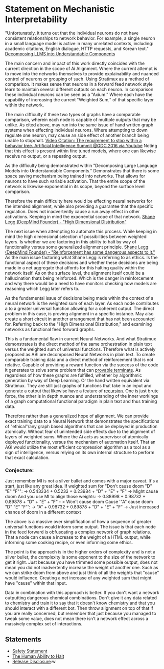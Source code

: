 # Statement on Mechanistic Interpretability
"Unfortunately, it turns out that the individual neurons do not have consistent relationships to network behavior. For example, a single neuron in a small language model is active in many unrelated contexts, including: academic citations, English dialogue, HTTP requests, and Korean text." [Decomposing LLMS into Understandable Components](https://www.anthropic.com/index/decomposing-language-models-into-understandable-components)

The main concern and impact of this work directly coincides with the current direction in the scope of Ai Alignment. Where the current attempt is to move into the networks themselves to provide explainability and nuanced control of neurons or grouping of such. Using Stratimux as a method of comparison. It makes sense that neurons in a forward feed network style learn to maintain several different outputs on each neuron. In comparison these individual neurons can be seen as a "Axium." Where each have the capability of increasing the current "Weighted Sum," of that specific layer within the network.

The main difficulty if these two types of graphs have a comparable comparison, wherein each node is capable of multiple outputs that may be unlike. As cited above, may run into the same issue of hand written graph systems when effecting individual neurons. Where attempting to down regulate one neuron, may cause an side effect of another branch being unable to stop/halt. [Video Citation: The requirement to stop within a behavior tree. Artificial Intelligence Summit @GDC 2016 via Youtube](https://youtube.com/clip/UgkxtZlIbvaMv0OUCJ5kJFiaUCjmEQCBD0C6?si=tkrAkvbpqByq096U) Noting that this effect is present within fine tuned models, where one can likewise receive no output, or a repeating output.

As the difficulty being demonstrated within "Decomposing Large Language Models into Understandable Components." Demonstrates that there is some space saving mechanism being trained into networks. That allows for neurons to have such variable activation. That the entire scope of the network is likewise exponential in its scope, beyond the surface level comparison.

Therefore the main difficulty here would be effecting neural networks for the intended alignment, while also providing a guarantee that the specific regulation. Does not inadvertently cause a run away effect in other activations. Keeping in mind the exponential scope of that network.
[Shane Legg (DeepMind Founder) - "High Dimensional Distribution"](https://youtube.com/clip/UgkxdUzTJNLBNf3o3hdQFq4Vs3jdQqXSDsuS?si=rckF9heUS4fVQfFV)

The next issue when attempting to automate this process. While keeping in mind the high dimensional selection of possibilities between weighted layers. Is whether we are factoring in this ability to halt by way of functionality versus some generalized alignment principle.
[Shane Legg (DeepMind Founder) - "Reinforcement has some dangerous aspects to it."](https://youtube.com/clip/Ugkx94rHRlwdiUdzphZTM0ZYRK_pmQUKstk3?si=Y6qohoaqNbacdf8h) As the main issue factoring what Shane Legg is referring to as ethics. Is the functional aspect of these decisions and whether these decisions are being made in a net aggregate that affords for this halting quality within the network itself. As on the surface level, the alignment itself could be a hallucination thats being reinforced. Which is the danger in reinforcement and why there would be a need to have monitors checking how models are reasoning which Legg later refers to.

As the fundamental issue of decisions being made within the context of a neural network is the weighted sum of each layer. As each node contributes a to a greater universal function allowing for a coherent output. The direct problem in this case, is proving alignment in a specific instance. May also create a short circuit in another arrangement that has not been accounted for. Referring back to the "High Dimensional Distribution," and examining networks as functional feed forward graphs.

This is a fundamental flaw in current Neural Networks. And what Stratimux demonstrates is the direct method of the same orchestration in plain text versus the weighted sum of universal functions. Therefore what is actively proposed as ABI are decomposed Neural Networks in plain text. To create comparable training data and a direct method of reinforcement that is not relative. Capable of providing a reward function via the success of the code it generates to solve some problem that can [provable terminate](https://en.m.wikipedia.org/wiki/Total_functional_programming). As regardless of how these graphs are fulfilled, whether by algorithmic generation by way of Deep Learning. Or the hand written equivalent via Stratimux. They are still just graphs of functions that take in an input and generate a output that likewise have a feature of [recursion](https://blog.gdeltproject.org/llm-infinite-loops-failure-modes-the-current-state-of-llm-entity-extraction/). One is just brute force, the other is in depth nuance and understanding of the inner workings of a graph computational functional paradigm in plain text and thus training data.

Therefore rather than a generalized hope of alignment. We can provide exact training data to a Neural Network that demonstrates the specifications of "ethical"/any graph based algorithms that can be deployed in production atomically. Without fear of unintended side effects due to the alignment of layers of weighted sums. Where the Ai acts as supervisor of atomically deployed functionality, versus the mechanism of automation itself. That an AGI would utilize the most efficient compression algorithm as a tool as a sign of intelligence, versus relying on its own internal structure to perform that exact calculation.

### Conjecture:
Just remember MI is not a silver bullet and comes with a major caveat. It's a start, just like any great idea.
If weighted sum for "Don't cause doom "D" "E" "F"":  ->  0.543334 + 0.5233 + 0.23984 + "D" + "E" + "F" -> Might cause doom
And you use MI to align those weights:               ->  0.88998 + 0.98732 + 0.89878 + "D" + "E" + "F" - > Won't cause doom
Cause '"A" cause doom "D" "E" "F"':                  ->  "A" + 0.98732 + 0.89878 + "D" + "E" + "F" -> Just increased chance of doom in a different context

The above is a massive over simplification of how a sequence of greater universal functions would inform some output. The issue is that each node in the feed forward is obfuscating a complex network of graph relations. That a node can cause a increase to the weight of a HTML output, while informing some cooking recipe, or even informing some ethics.

The point is the approach is in the higher orders of complexity and is not a silver bullet, the complexity is some exponent to the size of the network to get it right. Just because you have trimmed some possible output, does not mean you did not inadvertently increase the weight of another one. Such as we can strike doom from above and just think of all the weights that "cause" would influence. Creating a net increase of any weighted sum that might have "cause" within that input.

Data in combination with this approach is better. If you don't want a network outputting dangerous chemical combinations. Don't give it any data related to chemistry and train it to say that it doesn't know chemistry and that you should interact with a different bot. Then throw alignment on top of that if you are really concerned, but remember that just because you managed to tweak some value, does not mean there isn't a network effect across a massively complex set of interactions.

## Statements
* [Safety Statement](https://github.com/Phuire-Research/Stratimux/blob/main/StatementSafety.md)
* [The Human Ability to Halt](https://github.com/Phuire-Research/Stratimux/blob/main/StatementHH.md)
* [Release Disclosure](https://github.com/Phuire-Research/Stratimux/blob/main/ReleaseDisclosure.md):w